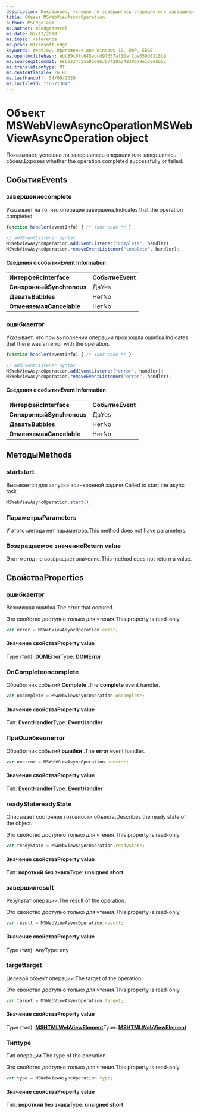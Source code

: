 ```yaml
---
description: Показывает, успешно ли завершилась операция или завершилась сбоем.
title: Объект MSWebViewAsyncOperation
author: MSEdgeTeam
ms.author: msedgedevrel
ms.date: 02/12/2018
ms.topic: reference
ms.prod: microsoft-edge
keywords: WebView, приложения для Windows 10, UWP, EDGE
ms.openlocfilehash: ebb89c0fc645ebcd97357af10af2be650d8218b9
ms.sourcegitcommit: 6860234c25a8be863b7f29a54838e78e120dbb62
ms.translationtype: MT
ms.contentlocale: ru-RU
ms.lasthandoff: 04/09/2020
ms.locfileid: "10571304"
---
```

# <span data-ttu-id="e28f9-104">Объект MSWebViewAsyncOperation</span><span class="sxs-lookup"><span data-stu-id="e28f9-104">MSWebViewAsyncOperation object</span></span>

<span data-ttu-id="e28f9-105">Показывает, успешно ли завершилась операция или завершилась сбоем.</span><span class="sxs-lookup"><span data-stu-id="e28f9-105">Exposes whether the operation completed successfully or failed.</span></span> 

## <span data-ttu-id="e28f9-106">События</span><span class="sxs-lookup"><span data-stu-id="e28f9-106">Events</span></span>

### <span data-ttu-id="e28f9-107">завершение</span><span class="sxs-lookup"><span data-stu-id="e28f9-107">complete</span></span>

<span data-ttu-id="e28f9-108">Указывает на то, что операция завершена.</span><span class="sxs-lookup"><span data-stu-id="e28f9-108">Indicates that the operation completed.</span></span> 

```js
function handler(eventInfo) { /* Your code */ }
 
// addEventListener syntax
MSWebViewAsyncOperation.addEventListener("complete", handler);
MSWebViewAsyncOperation.removeEventListener("complete", handler);
```

#### <span data-ttu-id="e28f9-109">Сведения о событии</span><span class="sxs-lookup"><span data-stu-id="e28f9-109">Event Information</span></span>

|            |      |
|------------|------|
|**<span data-ttu-id="e28f9-110">Интерфейс</span><span class="sxs-lookup"><span data-stu-id="e28f9-110">Interface</span></span>** | **<span data-ttu-id="e28f9-111">Событие</span><span class="sxs-lookup"><span data-stu-id="e28f9-111">Event</span></span>**
|**<span data-ttu-id="e28f9-112">Синхронный</span><span class="sxs-lookup"><span data-stu-id="e28f9-112">Synchronous</span></span>** |<span data-ttu-id="e28f9-113">Да</span><span class="sxs-lookup"><span data-stu-id="e28f9-113">Yes</span></span> |    
|**<span data-ttu-id="e28f9-114">Давать</span><span class="sxs-lookup"><span data-stu-id="e28f9-114">Bubbles</span></span>**     |<span data-ttu-id="e28f9-115">Нет</span><span class="sxs-lookup"><span data-stu-id="e28f9-115">No</span></span> |   
|**<span data-ttu-id="e28f9-116">Отменяемая</span><span class="sxs-lookup"><span data-stu-id="e28f9-116">Cancelable</span></span>**  |<span data-ttu-id="e28f9-117">Нет</span><span class="sxs-lookup"><span data-stu-id="e28f9-117">No</span></span> |        


### <span data-ttu-id="e28f9-118">ошибка</span><span class="sxs-lookup"><span data-stu-id="e28f9-118">error</span></span>

<span data-ttu-id="e28f9-119">Указывает, что при выполнении операции произошла ошибка.</span><span class="sxs-lookup"><span data-stu-id="e28f9-119">Indicates that there was an error with the operation.</span></span>

```js
function handler(eventInfo) { /* Your code */ }
 
// addEventListener syntax
MSWebViewAsyncOperation.addEventListener("error", handler);
MSWebViewAsyncOperation.removeEventListener("error", handler);
```

#### <span data-ttu-id="e28f9-120">Сведения о событии</span><span class="sxs-lookup"><span data-stu-id="e28f9-120">Event Information</span></span>

|            |      |
|------------|------|
|**<span data-ttu-id="e28f9-121">Интерфейс</span><span class="sxs-lookup"><span data-stu-id="e28f9-121">Interface</span></span>** | **<span data-ttu-id="e28f9-122">Событие</span><span class="sxs-lookup"><span data-stu-id="e28f9-122">Event</span></span>**
|**<span data-ttu-id="e28f9-123">Синхронный</span><span class="sxs-lookup"><span data-stu-id="e28f9-123">Synchronous</span></span>** |<span data-ttu-id="e28f9-124">Да</span><span class="sxs-lookup"><span data-stu-id="e28f9-124">Yes</span></span> |    
|**<span data-ttu-id="e28f9-125">Давать</span><span class="sxs-lookup"><span data-stu-id="e28f9-125">Bubbles</span></span>**     |<span data-ttu-id="e28f9-126">Нет</span><span class="sxs-lookup"><span data-stu-id="e28f9-126">No</span></span> |   
|**<span data-ttu-id="e28f9-127">Отменяемая</span><span class="sxs-lookup"><span data-stu-id="e28f9-127">Cancelable</span></span>**  |<span data-ttu-id="e28f9-128">Нет</span><span class="sxs-lookup"><span data-stu-id="e28f9-128">No</span></span> |            


## <span data-ttu-id="e28f9-129">Методы</span><span class="sxs-lookup"><span data-stu-id="e28f9-129">Methods</span></span>

### <span data-ttu-id="e28f9-130">start</span><span class="sxs-lookup"><span data-stu-id="e28f9-130">start</span></span>

<span data-ttu-id="e28f9-131">Вызывается для запуска асинхронной задачи.</span><span class="sxs-lookup"><span data-stu-id="e28f9-131">Called to start the async task.</span></span> 

```js
MSWebViewAsyncOperation.start();
```

### <span data-ttu-id="e28f9-132">Параметры</span><span class="sxs-lookup"><span data-stu-id="e28f9-132">Parameters</span></span>

<span data-ttu-id="e28f9-133">У этого метода нет параметров.</span><span class="sxs-lookup"><span data-stu-id="e28f9-133">This method does not have parameters.</span></span>

### <span data-ttu-id="e28f9-134">Возвращаемое значение</span><span class="sxs-lookup"><span data-stu-id="e28f9-134">Return value</span></span>

<span data-ttu-id="e28f9-135">Этот метод не возвращает значение.</span><span class="sxs-lookup"><span data-stu-id="e28f9-135">This method does not return a value.</span></span>

## <span data-ttu-id="e28f9-136">Свойства</span><span class="sxs-lookup"><span data-stu-id="e28f9-136">Properties</span></span>

### <span data-ttu-id="e28f9-137">ошибка</span><span class="sxs-lookup"><span data-stu-id="e28f9-137">error</span></span>

<span data-ttu-id="e28f9-138">Возникшая ошибка.</span><span class="sxs-lookup"><span data-stu-id="e28f9-138">The error that occured.</span></span>

<span data-ttu-id="e28f9-139">Это свойство доступно только для чтения.</span><span class="sxs-lookup"><span data-stu-id="e28f9-139">This property is read-only.</span></span>

```js
var error = MSWebViewAsyncOperation.error;
```

#### <span data-ttu-id="e28f9-140">Значение свойства</span><span class="sxs-lookup"><span data-stu-id="e28f9-140">Property value</span></span>
<span data-ttu-id="e28f9-141">Type (тип): **DOMError**</span><span class="sxs-lookup"><span data-stu-id="e28f9-141">Type: **DOMError**</span></span>

### <span data-ttu-id="e28f9-142">OnComplete</span><span class="sxs-lookup"><span data-stu-id="e28f9-142">oncomplete</span></span>

<span data-ttu-id="e28f9-143">Обработчик событий **Complete** .</span><span class="sxs-lookup"><span data-stu-id="e28f9-143">The **complete** event handler.</span></span> 

```js
var oncomplete = MSWebViewAsyncOperation.oncomplete;
```

#### <span data-ttu-id="e28f9-144">Значение свойства</span><span class="sxs-lookup"><span data-stu-id="e28f9-144">Property value</span></span>
<span data-ttu-id="e28f9-145">Тип: **EventHandler**</span><span class="sxs-lookup"><span data-stu-id="e28f9-145">Type: **EventHandler**</span></span>

### <span data-ttu-id="e28f9-146">ПриОшибке</span><span class="sxs-lookup"><span data-stu-id="e28f9-146">onerror</span></span>

<span data-ttu-id="e28f9-147">Обработчик событий **ошибки** .</span><span class="sxs-lookup"><span data-stu-id="e28f9-147">The **error** event handler.</span></span> 

```js
var onerror = MSWebViewAsyncOperation.onerror;
```

#### <span data-ttu-id="e28f9-148">Значение свойства</span><span class="sxs-lookup"><span data-stu-id="e28f9-148">Property value</span></span>
<span data-ttu-id="e28f9-149">Тип: **EventHandler**</span><span class="sxs-lookup"><span data-stu-id="e28f9-149">Type: **EventHandler**</span></span>

### <span data-ttu-id="e28f9-150">readyState</span><span class="sxs-lookup"><span data-stu-id="e28f9-150">readyState</span></span>

<span data-ttu-id="e28f9-151">Описывает состояние готовности объекта.</span><span class="sxs-lookup"><span data-stu-id="e28f9-151">Describes the ready state of the object.</span></span>

<span data-ttu-id="e28f9-152">Это свойство доступно только для чтения.</span><span class="sxs-lookup"><span data-stu-id="e28f9-152">This property is read-only.</span></span>

```js
var readyState = MSWebViewAsyncOperation.readyState;
```

#### <span data-ttu-id="e28f9-153">Значение свойства</span><span class="sxs-lookup"><span data-stu-id="e28f9-153">Property value</span></span>
<span data-ttu-id="e28f9-154">Тип: **короткий без знака**</span><span class="sxs-lookup"><span data-stu-id="e28f9-154">Type: **unsigned short**</span></span>

### <span data-ttu-id="e28f9-155">завершил</span><span class="sxs-lookup"><span data-stu-id="e28f9-155">result</span></span>

<span data-ttu-id="e28f9-156">Результат операции.</span><span class="sxs-lookup"><span data-stu-id="e28f9-156">The result of the operation.</span></span>

<span data-ttu-id="e28f9-157">Это свойство доступно только для чтения.</span><span class="sxs-lookup"><span data-stu-id="e28f9-157">This property is read-only.</span></span>

```js
var result = MSWebViewAsyncOperation.result;
```

#### <span data-ttu-id="e28f9-158">Значение свойства</span><span class="sxs-lookup"><span data-stu-id="e28f9-158">Property value</span></span>
<span data-ttu-id="e28f9-159">Type (тип): Any</span><span class="sxs-lookup"><span data-stu-id="e28f9-159">Type: any</span></span>

### <span data-ttu-id="e28f9-160">target</span><span class="sxs-lookup"><span data-stu-id="e28f9-160">target</span></span>

<span data-ttu-id="e28f9-161">Целевой объект операции.</span><span class="sxs-lookup"><span data-stu-id="e28f9-161">The target of the operation.</span></span> 

<span data-ttu-id="e28f9-162">Это свойство доступно только для чтения.</span><span class="sxs-lookup"><span data-stu-id="e28f9-162">This property is read-only.</span></span>

```js
var target = MSWebViewAsyncOperation.target;
```

#### <span data-ttu-id="e28f9-163">Значение свойства</span><span class="sxs-lookup"><span data-stu-id="e28f9-163">Property value</span></span>
<span data-ttu-id="e28f9-164">Type (тип): [ **MSHTMLWebViewElement**](../webview.md)</span><span class="sxs-lookup"><span data-stu-id="e28f9-164">Type: [**MSHTMLWebViewElement**](../webview.md)</span></span>

### <span data-ttu-id="e28f9-165">Тип</span><span class="sxs-lookup"><span data-stu-id="e28f9-165">type</span></span>

<span data-ttu-id="e28f9-166">Тип операции.</span><span class="sxs-lookup"><span data-stu-id="e28f9-166">The type of the operation.</span></span>

<span data-ttu-id="e28f9-167">Это свойство доступно только для чтения.</span><span class="sxs-lookup"><span data-stu-id="e28f9-167">This property is read-only.</span></span>

```js
var type = MSWebViewAsyncOperation.type;
```

#### <span data-ttu-id="e28f9-168">Значение свойства</span><span class="sxs-lookup"><span data-stu-id="e28f9-168">Property value</span></span>
<span data-ttu-id="e28f9-169">Тип: **короткий без знака**</span><span class="sxs-lookup"><span data-stu-id="e28f9-169">Type: **unsigned short**</span></span>
